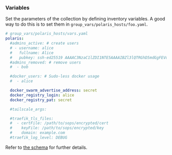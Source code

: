 ### Variables

Set the parameters of the collection by defining inventory variables.
A good way to do this is to set them in `group_vars/polaris_hosts/foo.yaml`.

```yaml
# group_vars/polaris_hosts/vars.yaml
polaris:
  #admins_active: # create users
  # - username: alice
  #   fullname: Alice
  #   pubkey: ssh-ed25519 AAAAC3NzaC1lZDI1NTE5AAAAIBZl3lQTRGhD5mdGgFEVuX+CAnTMz9MuY+f4vE2cqk9G alice@host
  #admins_removed: # remove users
  #  - bob

  #docker_users: # Sudo-less docker usage
  #  - alice

  docker_swarm_advertise_address: secret
  docker_registry_login: alice
  docker_registry_pat: secret

  #tailscale_args:

  #traefik_tls_files:
  #  - certFile: /path/to/sops/encrypted/cert
  #    keyFile: /path/to/sops/encrypted/key
  #    domain: example.com
  #traefik_log_level: DEBUG
```

Refer to [the schema](./variables.schema.yaml) for further details.

